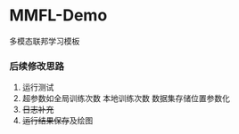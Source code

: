 # MMFL-Demo
多模态联邦学习模板

### 后续修改思路
1. 运行测试
2. 超参数如全局训练次数 本地训练次数 数据集存储位置参数化
3. ~~日志补充~~
4. ~~运行结果保存~~及绘图